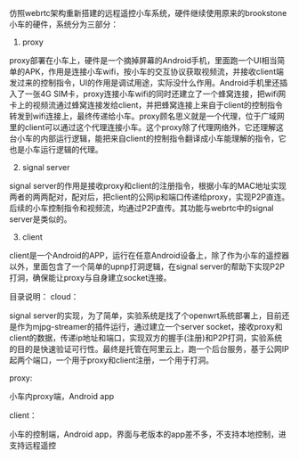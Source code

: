 
仿照webrtc架构重新搭建的远程遥控小车系统，硬件继续使用原来的brookstone小车的硬件，系统分为三部分：

1. proxy

proxy部署在小车上，硬件是一个摘掉屏幕的Android手机，里面跑一个UI相当简单的APK，作用是连接小车wifi，按小车的交互协议获取视频流，并接收client端发过来的控制指令，UI的作用是调试用途，实际没什么作用。Android手机里还插入了一张4G SIM卡，proxy连接小车wifi的同时还建立了一个蜂窝连接，把wifi网卡上的视频流通过蜂窝连接发给client，并把蜂窝连接上来自于client的控制指令转发到wifi连接上，最终传递给小车。proxy顾名思义就是一个代理，位于广域网里的client可以通过这个代理连接小车。这个proxy除了代理网络外，它还理解这台小车的内部运行逻辑，能把来自client的控制指令翻译成小车能理解的指令，它也是小车运行逻辑的代理。


2. signal server

signal server的作用是接收proxy和client的注册指令，根据小车的MAC地址实现两者的两两配对，配对后，把client的公网ip和端口传递给proxy，实现P2P直连。后续的小车控制指令和视频流，均通过P2P直传。其功能与webrtc中的signal server是类似的。


3. client

client是一个Android的APP，运行在任意Android设备上，除了作为小车的遥控器以外，里面包含了一个简单的upnp打洞逻辑，在signal server的帮助下实现P2P打洞，确保能让proxy与自身建立socket连接。
    
    

目录说明：
cloud：

signal server的实现，为了简单，实验系统是找了个openwrt系统部署上，目前还是作为mjpg-streamer的插件运行，通过建立一个server socket，接收proxy和client的数据，传递ip地址和端口，实现双方的握手(注册)和P2P打洞，实验系统的目的是快速验证可行性。最终是托管在阿里云上，跑一个后台服务，基于公网IP起两个端口，一个用于proxy和client注册，一个用于打洞。


proxy:

小车内proxy端，Android app

client：

小车的控制端，Android app，界面与老版本的app差不多，不支持本地控制，进支持远程遥控

